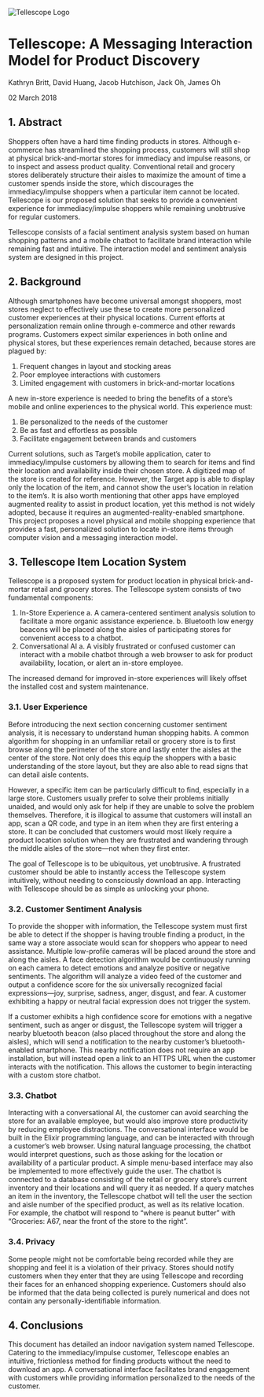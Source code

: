 ![Tellescope Logo](https://raw.githubusercontent.com/davdhng/tellescope/master/assets/logo.png)


# Tellescope: A Messaging Interaction Model for Product Discovery

Kathryn Britt, David Huang, Jacob Hutchison, Jack Oh, James Oh

02 March 2018



## 1. Abstract
Shoppers often have a hard time finding products in stores. Although e-commerce has streamlined the shopping process, customers will still shop at physical brick-and-mortar stores for immediacy and impulse reasons, or to inspect and assess product quality. Conventional retail and grocery stores deliberately structure their aisles to maximize the amount of time a customer spends inside the store, which discourages the immediacy/impulse shoppers when a particular item cannot be located. Tellescope is our proposed solution that seeks to provide a convenient experience for immediacy/impulse shoppers while remaining unobtrusive for regular customers. 

Tellescope consists of  a facial sentiment analysis system based on human shopping patterns and a mobile chatbot to facilitate brand interaction while remaining fast and intuitive. The interaction model and sentiment analysis system are designed in this project. 

## 2. Background
Although smartphones have become universal amongst shoppers, most stores neglect to effectively use these to create more personalized customer experiences at their physical locations. Current efforts at personalization remain online through e-commerce and other rewards programs. Customers expect similar experiences in both online and physical stores, but these experiences remain detached, because stores are plagued by:

1.	Frequent changes in layout and stocking areas
2.	Poor employee interactions with customers
3.	Limited engagement with customers in brick-and-mortar locations

A new in-store experience is needed to bring the benefits of a store’s mobile and online experiences to the physical world. This experience must:

1.	Be personalized to the needs of the customer
2.	Be as fast and effortless as possible
3.	Facilitate engagement between brands and customers

Current solutions, such as Target’s mobile application, cater to immediacy/impulse customers by allowing them to search for items and find their location and availability inside their chosen store. A digitized map of the store is created for reference. However, the Target app is able to display only the location of the item, and cannot show the user’s location in relation to the item’s. It is also worth mentioning that other apps have employed augmented reality to assist in product location, yet this method is not widely adopted, because it requires an augmented-reality-enabled smartphone. This project proposes a novel physical and mobile shopping experience that provides a fast, personalized solution to locate in-store items through computer vision and a messaging interaction model.

## 3. Tellescope Item Location System
Tellescope is a proposed system for product location in physical brick-and-mortar retail and grocery stores. The Tellescope system consists of two fundamental components: 

1.	In-Store Experience
a.	A camera-centered sentiment analysis solution to facilitate a more organic assistance experience.
b.	Bluetooth low energy beacons will be placed along the aisles of participating stores for convenient access to a chatbot.
2.	Conversational AI
a.	A visibly frustrated or confused customer can interact with a mobile chatbot through a web browser to ask for product availability, location, or alert an in-store employee.

The increased demand for improved in-store experiences will likely offset the installed cost and system maintenance.  

### 3.1. User Experience
Before introducing the next section concerning customer sentiment analysis, it is necessary to understand human shopping habits. A common algorithm for shopping in an unfamiliar retail or grocery store is to first browse along the perimeter of the store and lastly enter the aisles at the center of the store. Not only does this equip the shoppers with a basic understanding of the store layout, but they are also able to read signs that can detail aisle contents. 

However, a specific item can be particularly difficult to find, especially in a large store. Customers usually prefer to solve their problems initially unaided, and would only ask for help if they are unable to solve the problem themselves. Therefore, it is illogical to assume that  customers will install an app, scan a QR code, and type in an item when they are first entering a store. It can be concluded that customers would most likely require a product location solution when they are frustrated and wandering through the middle aisles of the store—not when they first enter. 

The goal of Tellescope is to be ubiquitous, yet unobtrusive. A frustrated customer should be able to instantly access the Tellescope system intuitively, without needing to consciously download an app. Interacting with Tellescope should be as simple as unlocking your phone.

### 3.2. Customer Sentiment Analysis
To provide the shopper with information, the Tellescope system must first be able to detect if the shopper is having trouble finding a product, in the same way a store associate would scan for shoppers who appear to need assistance. Multiple low-profile cameras will be placed around the store and along the aisles. A face detection algorithm would be continuously running on each camera to detect emotions and analyze positive or negative sentiments. The algorithm will analyze a video feed of the customer and output a confidence score for the six universally recognized facial expressions—joy, surprise, sadness, anger, disgust, and fear. A customer exhibiting a happy or neutral facial expression does not trigger the system. 

If a customer exhibits a high confidence score for emotions with a negative sentiment, such as anger or disgust, the Tellescope system will trigger a nearby bluetooth beacon (also placed throughout the store and along the aisles), which will send a notification to the nearby customer’s bluetooth-enabled smartphone. This nearby notification does not require an app installation, but will instead open a link to an HTTPS URL when the customer interacts with the notification. This allows the customer to begin interacting with a custom store chatbot.

### 3.3. Chatbot
Interacting with a conversational AI, the customer can avoid searching the store for an available employee, but would also improve store productivity by reducing employee distractions. The conversational interface would be built in the Elixir programming language, and can be interacted with through a customer’s web browser. Using natural language processing, the chatbot would interpret questions, such as those asking for the location or availability of a particular product. A simple menu-based interface may also be implemented to more effectively guide the user.  The chatbot is connected to a database consisting of the retail or grocery store’s current inventory and their locations and will query it as needed. If a query matches an item in the inventory, the Tellescope chatbot will tell the user the section and aisle number of the specified product, as well as its relative location. For example, the chatbot will respond to “where is peanut butter” with “Groceries: A67, near the front of the store to the right”.   

### 3.4. Privacy 
Some people might not be comfortable being recorded while they are shopping and feel it is a violation of their privacy. Stores should notify customers when they enter that they are using Tellescope and recording their faces for an enhanced shopping experience. Customers should also be informed that the data being collected is purely numerical and does not contain any personally-identifiable information.

## 4. Conclusions
This document has detailed an indoor navigation system named Tellescope. Catering to the immediacy/impulse customer, Tellescope enables an intuitive, frictionless method for finding products without the need to download an app. A conversational interface facilitates brand engagement with customers while providing information personalized to the needs of the customer.






